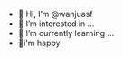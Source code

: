 - 👋 Hi, I’m @wanjuasf
- 👀 I’m interested in ...
- 🌱 I’m currently learning ...
- 💞i'm happy

<!---
wanjuasf/wanjuasf is a ✨ special ✨ repository because its `README.md` (this file) appears on your GitHub profile.
You can click the Preview link to take a look at your changes.
--->
